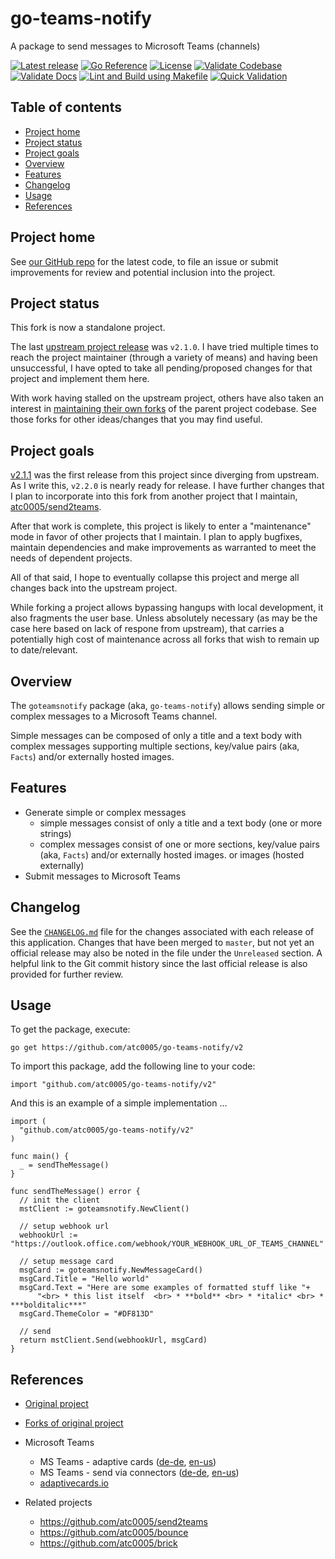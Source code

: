 <!-- omit in toc -->
# go-teams-notify

A package to send messages to Microsoft Teams (channels)

[![Latest release][githubtag-image]][githubtag-url]
[![Go Reference][goref-image]][goref-url]
[![License][license-image]][license-url]
[![Validate Codebase](https://github.com/atc0005/go-teams-notify/workflows/Validate%20Codebase/badge.svg)](https://github.com/atc0005/go-teams-notify/actions?query=workflow%3A%22Validate+Codebase%22)
[![Validate Docs](https://github.com/atc0005/go-teams-notify/workflows/Validate%20Docs/badge.svg)](https://github.com/atc0005/go-teams-notify/actions?query=workflow%3A%22Validate+Docs%22)
[![Lint and Build using Makefile](https://github.com/atc0005/go-teams-notify/workflows/Lint%20and%20Build%20using%20Makefile/badge.svg)](https://github.com/atc0005/go-teams-notify/actions?query=workflow%3A%22Lint+and+Build+using+Makefile%22)
[![Quick Validation](https://github.com/atc0005/go-teams-notify/workflows/Quick%20Validation/badge.svg)](https://github.com/atc0005/go-teams-notify/actions?query=workflow%3A%22Quick+Validation%22)

<!-- omit in toc -->
## Table of contents

- [Project home](#project-home)
- [Project status](#project-status)
- [Project goals](#project-goals)
- [Overview](#overview)
- [Features](#features)
- [Changelog](#changelog)
- [Usage](#usage)
- [References](#references)

## Project home

See [our GitHub repo](https://github.com/atc0005/go-teams-notify) for the
latest code, to file an issue or submit improvements for review and potential
inclusion into the project.

## Project status

This fork is now a standalone project.

The last [upstream project
release](https://github.com/dasrick/go-teams-notify/releases) was `v2.1.0`. I
have tried multiple times to reach the project maintainer (through a variety
of means) and having been unsuccessful, I have opted to take all
pending/proposed changes for that project and implement them here.

With work having stalled on the upstream project, others have also taken an
interest in [maintaining their own
forks](https://github.com/atc0005/go-teams-notify/network/members) of the
parent project codebase. See those forks for other ideas/changes that you may
find useful.

## Project goals

[v2.1.1](https://github.com/atc0005/go-teams-notify/releases/tag/v2.1.1) was
the first release from this project since diverging from upstream. As I write
this, `v2.2.0` is nearly ready for release. I have further changes that I plan
to incorporate into this fork from another project that I maintain,
[atc0005/send2teams](https://github.com/atc0005/send2teams).

After that work is complete, this project is likely to enter a "maintenance"
mode in favor of other projects that I maintain. I plan to apply bugfixes,
maintain dependencies and make improvements as warranted to meet the needs of
dependent projects.

All of that said, I hope to eventually collapse this project and merge all
changes back into the upstream project.

While forking a project allows bypassing hangups with local development, it
also fragments the user base. Unless absolutely necessary (as may be the case
here based on lack of respone from upstream), that carries a potentially high
cost of maintenance across all forks that wish to remain up to date/relevant.

## Overview

The `goteamsnotify` package (aka, `go-teams-notify`) allows sending simple or
complex messages to a Microsoft Teams channel.

Simple messages can be composed of only a title and a text body with complex
messages supporting multiple sections, key/value pairs (aka, `Facts`) and/or
externally hosted images.

## Features

- Generate simple or complex messages
  - simple messages consist of only a title and a text body (one or more
    strings)
  - complex messages consist of one or more sections, key/value pairs (aka,
    `Facts`) and/or externally hosted images. or images (hosted externally)
- Submit messages to Microsoft Teams

## Changelog

See the [`CHANGELOG.md`](CHANGELOG.md) file for the changes associated with
each release of this application. Changes that have been merged to `master`,
but not yet an official release may also be noted in the file under the
`Unreleased` section. A helpful link to the Git commit history since the last
official release is also provided for further review.

## Usage

To get the package, execute:

```console
go get https://github.com/atc0005/go-teams-notify/v2
```

To import this package, add the following line to your code:

```golang
import "github.com/atc0005/go-teams-notify/v2"
```

And this is an example of a simple implementation ...

```golang
import (
  "github.com/atc0005/go-teams-notify/v2"
)

func main() {
  _ = sendTheMessage()
}

func sendTheMessage() error {
  // init the client
  mstClient := goteamsnotify.NewClient()

  // setup webhook url
  webhookUrl := "https://outlook.office.com/webhook/YOUR_WEBHOOK_URL_OF_TEAMS_CHANNEL"

  // setup message card
  msgCard := goteamsnotify.NewMessageCard()
  msgCard.Title = "Hello world"
  msgCard.Text = "Here are some examples of formatted stuff like "+
      "<br> * this list itself  <br> * **bold** <br> * *italic* <br> * ***bolditalic***"
  msgCard.ThemeColor = "#DF813D"

  // send
  return mstClient.Send(webhookUrl, msgCard)
}
```

## References

- [Original project](https://github.com/dasrick/go-teams-notify)
- [Forks of original project](https://github.com/atc0005/go-teams-notify/network/members)

- Microsoft Teams
  - MS Teams - adaptive cards
  ([de-de](https://docs.microsoft.com/de-de/outlook/actionable-messages/adaptive-card),
  [en-us](https://docs.microsoft.com/en-us/outlook/actionable-messages/adaptive-card))
  - MS Teams - send via connectors
  ([de-de](https://docs.microsoft.com/de-de/outlook/actionable-messages/send-via-connectors),
  [en-us](https://docs.microsoft.com/en-us/outlook/actionable-messages/send-via-connectors))
  - [adaptivecards.io](https://adaptivecards.io/designer)

- Related projects
  - <https://github.com/atc0005/send2teams>
  - <https://github.com/atc0005/bounce>
  - <https://github.com/atc0005/brick>

[githubtag-image]: https://img.shields.io/github/release/atc0005/go-teams-notify.svg?style=flat
[githubtag-url]: https://github.com/atc0005/go-teams-notify

[goref-image]: https://pkg.go.dev/badge/github.com/atc0005/go-teams-notify/v2.svg
[goref-url]: https://pkg.go.dev/github.com/atc0005/go-teams-notify/v2

[license-image]: https://img.shields.io/github/license/atc0005/go-teams-notify.svg?style=flat
[license-url]: https://github.com/atc0005/go-teams-notify/blob/master/LICENSE
